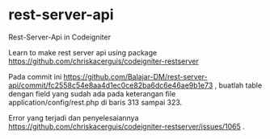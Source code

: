 # rest-server-api
Rest-Server-Api in Codeigniter

Learn to make rest server api using package https://github.com/chriskacerguis/codeigniter-restserver

Pada commit ini https://github.com/Balajar-DM/rest-server-api/commit/fc2558c54e8aa4d1ec0ce82ba6dc6e46ae9b1e73 , buatlah table dengan field yang sudah ada pada keterangan file application/config/rest.php di baris 313 sampai 323.

Error yang terjadi dan penyelesaiannya https://github.com/chriskacerguis/codeigniter-restserver/issues/1065 .